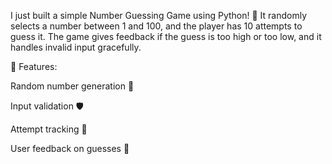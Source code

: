 I just built a simple Number Guessing Game using Python! 🐍
It randomly selects a number between 1 and 100, and the player has 10 attempts to guess it. The game gives feedback if the guess is too high or too low, and it handles invalid input gracefully.

🧠 Features:

Random number generation 🎲

Input validation 🛡️

Attempt tracking 🧮

User feedback on guesses 💬

